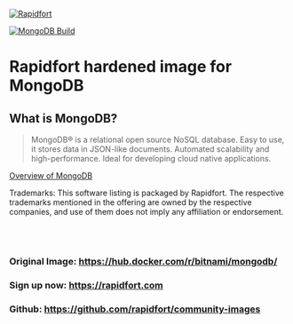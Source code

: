 [![Rapidfort](https://assets.website-files.com/6102f7f1589f985b19197b3d/61082629d82d1361e5835b58_rapidfort_logo-new.svg)](https://rapidfort.com) 

[![MongoDB Build](https://github.com/rapidfort/community-images/actions/workflows/mongodb_bitnami.yml/badge.svg)](https://github.com/rapidfort/community-images/actions/workflows/mongodb_bitnami.yml)
# Rapidfort hardened image for MongoDB

## What is MongoDB?

> MongoDB® is a relational open source NoSQL database. Easy to use, it stores data in JSON-like documents. Automated scalability and high-performance. Ideal for developing cloud native applications.

[Overview of MongoDB](https://www.mongodb.com/)

Trademarks: This software listing is packaged by Rapidfort. The respective trademarks mentioned in the offering are owned by the respective companies, and use of them does not imply any affiliation or endorsement.

<br>
<br>

### Original Image: https://hub.docker.com/r/bitnami/mongodb/ 
### Sign up now: https://rapidfort.com
### Github: https://github.com/rapidfort/community-images

